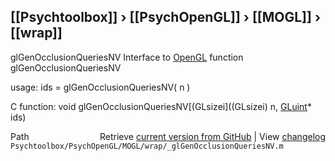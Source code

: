 ## [[Psychtoolbox]] &#8250; [[PsychOpenGL]] &#8250; [[MOGL]] &#8250; [[wrap]]

glGenOcclusionQueriesNV  Interface to [OpenGL](OpenGL) function glGenOcclusionQueriesNV  
  
usage:  ids = glGenOcclusionQueriesNV( n )  
  
C function:  void glGenOcclusionQueriesNV[(GLsizei]((GLsizei) n, [GLuint](GLuint)\* ids)  




<div class="code_header" style="text-align:right;">
  <span style="float:left;">Path&nbsp;&nbsp;</span> <span class="counter">Retrieve <a href=
  "https://raw.github.com/Psychtoolbox-3/Psychtoolbox-3/beta/Psychtoolbox/PsychOpenGL/MOGL/wrap/_glGenOcclusionQueriesNV.m">current version from GitHub</a> | View <a href=
  "https://github.com/Psychtoolbox-3/Psychtoolbox-3/commits/beta/Psychtoolbox/PsychOpenGL/MOGL/wrap/_glGenOcclusionQueriesNV.m">changelog</a></span>
</div>
<div class="code">
  <code>Psychtoolbox/PsychOpenGL/MOGL/wrap/_glGenOcclusionQueriesNV.m</code>
</div>

